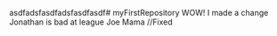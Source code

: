 asdfadsfasdfadsfasdfasdf# myFirstRepository
WOW!
I made a change
Jonathan is bad at league
Joe Mama
//Fixed
